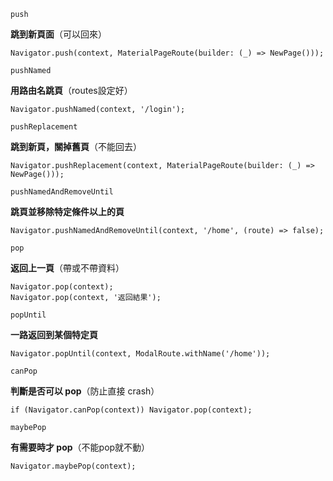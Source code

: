 `push`

**跳到新頁面**（可以回來）

`Navigator.push(context, MaterialPageRoute(builder: (_) => NewPage()));`

`pushNamed`

**用路由名跳頁**（routes設定好）

`Navigator.pushNamed(context, '/login');`

`pushReplacement`

**跳到新頁，關掉舊頁**（不能回去）

`Navigator.pushReplacement(context, MaterialPageRoute(builder: (_) => NewPage()));`

`pushNamedAndRemoveUntil`

**跳頁並移除特定條件以上的頁**

`Navigator.pushNamedAndRemoveUntil(context, '/home', (route) => false);`

`pop`

**返回上一頁**（帶或不帶資料）

`Navigator.pop(context);`  
`Navigator.pop(context, '返回結果');`

`popUntil`

**一路返回到某個特定頁**

`Navigator.popUntil(context, ModalRoute.withName('/home'));`

`canPop`

**判斷是否可以 pop**（防止直接 crash）

`if (Navigator.canPop(context)) Navigator.pop(context);`

`maybePop`

**有需要時才 pop**（不能pop就不動）

`Navigator.maybePop(context);`
